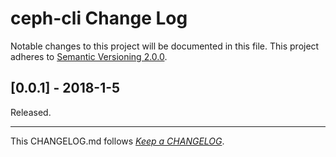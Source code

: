 #   ceph-cli Change Log

Notable changes to this project will be documented in this file. This project adheres to [Semantic Versioning 2.0.0](http://semver.org/).

##	[0.0.1] - 2018-1-5

Released.

---
This CHANGELOG.md follows [*Keep a CHANGELOG*](http://keepachangelog.com/).
